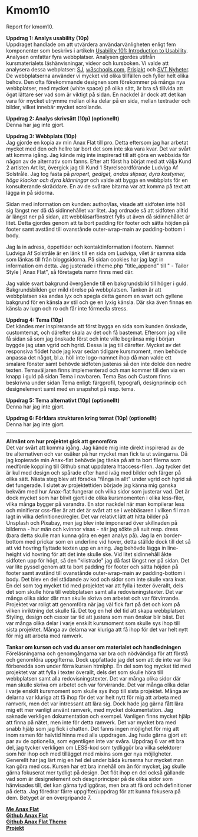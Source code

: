 Kmom10
===============================

Report for kmom10.


**Uppdrag 1: Analys usability (10p)**  
Uppdraget handlade om att utvärdera användarvänligheten enligt fem komponenter som beskrivs i artikeln [Usability 101: Introduction to Usability](https://www.nngroup.com/articles/usability-101-introduction-to-usability/). Analysen omfattar fyra webbplatser. Analysen gjordes utifrån kursmaterialets läshänvisningar, videor och kursboken. Vi valde att analysera dessa webplatser: <a href="http://www.sj.se/">SJ</a>, <a href="https://www.w3schools.com/">w3schools.com</a>, <a href="https://www.prisjakt.nu/">Prisjakt</a> och <a href="https://www.svt.se/">SVT Nyheter</a>. De webbplatserna använder vi mycket vid olika tillfällen och fyller helt olika behov. Den ofta förekommande designen som förekommer på många nya webbplatser, med mycket (white space) på olika sätt, är bra så tillvida att ögat lättare ser vad som är viktigt på sidan. En nackdel är dock att det kan vara för mycket utrymme mellan olika delar på en sida, mellan textrader och bilder, vilket innebär mycket scrollande.

**Uppdrag 2: Analys skrivsätt (10p) (optionellt)**  
Denna har jag inte gjort.

**Uppdrag 3: Webbplats (10p)**  
Jag gjorde en kopia av min Anax Flat till pro. Detta eftersom jag har arbetat mycket med den och hellre tar bort det som inte ska vara kvar. Det var svårt att komma igång. Jag kände mig inte inspirerad till att göra en webbsida för någon av de alternativ som fanns. Efter att först ha börjat med att välja Kund 2 artisten Art Ist, övergick jag till Kund 1 Styrelseordförande Ludviga Af Solstråle. Jag tog fasta på *propert, gediget, andas slipsar, dyra kostymer, höga klackar och dyra klänningar* och valde att bygga en webbplats för en konsulterande skräddare. En av de svårare bitarna var att komma på text att lägga in på sidorna.

Sidan med information om kunden: author/las, visade att sidfoten inte höll sig längst ner då då sidinnehållet var litet. Jag ordnade så att sidfoten alltid är längst ner på sidan, att webbläsarfönstret fylls ut även då sidinnehållet är litet. Detta gjordes genom att ta bort padding för footer och sätta höjden på footer samt avstånd till ovanstånde outer-wrap-main av padding-bottom i body.

Jag la in adress, öppettider och kontaktinformation i footern. Namnet Ludviga Af Solstråle är en länk till en sida om Ludviga, vilet är samma sida som länkas till från bloggsidorna. På sidan cookies har jag lagt in information om detta. Jag justerade i theme.php "title_append"  till " - Tailor Style | Anax Flat", så företagets namn finns med där.

Jag valde svart bakgrund övergående till en bakgrundsbild till höger i guld. Bakgrundsbilden ger mild rörelse på webbplatsen. Tanken är att webbplatsen ska andas lyx och spegla detta genom en svart och gyllene bakgrund för en känsla av stil och ge en lyxig känsla. Där ska även finnas en känsla av lugn och ro och får inte förmedla stress.

**Uppdrag 4: Tema (10p)**  
Det kändes mer inspirerande att först bygga en sida som kunden önskade, customtemat, och därefter skala av det och få bastemat. Eftersom jag ville få sidan så som jag önskade först och inte ville begränsa mig i början byggde jag utan vgrid och hgrid. Dessa la jag till därefter. Mycket av det responsiva flödet hade jag kvar sedan tidigare kursmoment, men behövde anpassa det något, bl.a. höll inte logo-namnet ihop då man valde ett smalare fönster samt behövde sidfoten justeras så den inte dolde den nedre texten. Temaväljaren finns implementerad och man kommer till den via en knapp i guld på sidan Tema i navbaren. Tema Bas och Custom finns beskrivna under sidan Tema enligt: färgprofil, typografi, designprincip och designelement samt med en snapshot på resp. tema.

**Uppdrag 5: Tema alternativt (10p) (optionellt)**  
Denna har jag inte gjort.

**Uppdrag 6: Förklara strukturen kring temat (10p) (optionellt)**  
Denna har jag inte gjort.

---

**Allmänt om hur projektet gick att genomföra**  
Det var svårt att komma igång. Jag kände mig inte direkt inspirerad av de tre alternativen och var osäker på hur mycket man fick ta ut svängarna. Då jag kopierade min Anax-flat behövde jag tänka på att ta bort filerna som medförde koppling till Github smat uppdatera htaccess-filen. Jag tycker det är kul med design och spårade efter hand iväg med bilder och färger på olika sätt. Nästa steg blev att försöka "fånga in allt" under vgrid och hgrid så det fungerade. I slutet av projektettiden började jag känna mig ganska bekväm med hur Anax-flat fungerar och vilka sidor som justerar vad. Det är dock mycket som har blivit gjort i de olika kursmomenten i olika less-filer, vilka många bygger på varandra. En stor nackdel när man kompilerar less och minifierar css-filer är att det är svårt att se i webbäsaren i vilken fil man lagt in vilka definitioner/regler. Det var relativt lätt att hitta bilder på Unsplash och Pixabay, men jag blev inte imponerad över skillnaden på bilderna - hur män och kvinnor visas - när jag sökte på suit resp. dress (bara detta skulle man kunna göra en egen analys på). Jag la en border-bottom med prickar som en underline vid hover, detta ställde dock till det så att vid hovring flyttade texten upp en aning. Jag behövde lägga in line-height vid hovring för att det inte skulle ske. Vid litet sidinnehåll åkte sidfoten upp för högt, så den "klistrade" jag då fast längst ner på sidan. Det var lite pyssel genom att ta bort padding för footer och sätta höjden på footer samt avstånd till ovanstånde outer-wrap-main av padding-bottom i body. Det blev en del städande av kod och sidor som inte skulle vara kvar. En del som tog mycket tid med projektet var att fylla i texter överallt, dels det som skulle höra till webbplatsen samt alla redovisningstexter. Det var många olika sidor där man skulle skriva om arbetet och var förvirrande. Projektet var roligt att genomföra när jag väl fick fart på det och kom på vilken inriktning det skulle få. Det tog en hel del tid att skapa webbplatsen. Styling, design och css:er tar tid att justera som man önskar blir bäst. Det var många olika delar i varje enskilt kursmoment som skulle sys ihop till sista projektet. Många av delarna var kluriga att få ihop för det var helt nytt för mig att arbeta med ramverk.

**Tankar om kursen och vad du anser om materialet och handledningen**  
Föreläsningarna och genomgångarna var bra och nödvändiga för att förstå och genomföra uppgifterna. Dock uppfattade jag det som att de inte var lika förberedda som under förra kursen htmlphp. En del som tog mycket tid med projektet var att fylla i texter överallt, dels det som skulle höra till webbplatsen samt alla redovisningstexter. Det var många olika sidor där man skulle skriva om arbetet och var förvirrande. Det var många olika delar i varje enskilt kursmoment som skulle sys ihop till sista projektet. Många av delarna var kluriga att få ihop för det var helt nytt för mig att arbeta med ramverk, men det var intressant att lära sig. Dock hade jag gärna fått lära mig ett mer vanligt använt ramverk, med mycket dokumentation. Jag saknade verkligen dokumentation och exempel. Vanligen finns mycket hjälp att finna på nätet, men inte för detta ramverk. Det var mycket bra med snabb hjälp som jag fick i chatten. Det fanns ingen möjlighet för mig att inom ramen för halvtid hinna med alla uppdragen. Jag hade gärna gjort ett par av de optionella, som egentligen inte var svåra. Uppdrag 6 var ett bra del, jag tycker verkligen om LESS-kod som tydliggör bra vilka selektorer som hör ihop och med tillägget med mixins som ger nya möjligheter. Generellt har jag lärt mig en hel del under båda kurserna hur mycket man kan göra med css. Kursen har ett bra innehåll om än för mycket, jag skulle gärna fokuserat mer tydligt på design. Det flöt ihop en del också gällande vad som är designelement och desgnprinciper på de olika sidor som hänvisades till, det kan gärna tydliggöras, men bra att få ord och definitioner på detta. Jag föredrar färre uppgifter/uppdrag för att kunna fokusera på dem. Betyget är en övergripande 7.

**[Me Anax Flat](http://www.student.bth.se/~anbp17/dbwebb-kurser/design/me/anax-flat/htdocs/index.php)**  
**[Github Anax Flat](https://github.com/anebar/Anax-Flat)**  
**[Github Anax Flat Theme](https://github.com/anebar/anax-flat-theme)**  
**[Projekt](http://www.student.bth.se/~anbp17/dbwebb-kurser/design/me/proj/htdocs)**  
